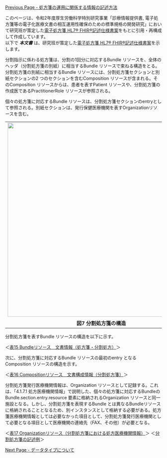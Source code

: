 [Previous Page - 処方箋の運用に関係する情報の記述方法](descriptionmethod.html)

このページは、令和2年度厚生労働科学特別研究事業「診療情報提供書, 電子処方箋等の電子化医療文書の相互運用性確保のための標準規格の開発研究」において研究班が策定した<a href="https://std.jpfhir.jp/wp-content/uploads/2021/04/ePresctiption20210329Rel.zip">電子処方箋 HL7® FHIR®記述仕様書案</a>をもとに引用・再構成して作成しています。  
以下で ***本文書*** は、研究班が策定した<a href="https://std.jpfhir.jp/wp-content/uploads/2021/04/ePresctiption20210329Rel.zip">電子処方箋 HL7® FHIR®記述仕様書案</a>を示します。  

分割指示に係わる処方箋は、分割の1回分に対応するBundle リソースを、全体のヘッダ（分割処方箋の別紙）に相当するBundle リソースで束ねる構造をとる。分割処方箋の別紙に相当するBundle リソースには、分割処方箋セクションと別紙セクションの2 つのセクションを含むComposition リソースが含まれる。そのComposition リソースからは、患者を表すPatient リソースや、分割処方箋の作成医であるPractitionerRole リソースが参照される。

個々の処方箋に対応するBundle リソースは、分割処方箋セクションのentryとして参照される。別紙セクションは、発行保健医療機関を表すOrganizationリソースを含む。

<table style="border: 0px none">
<tr><td  style="border: 0px none"><img src="figure7.png" width="602" height="623"></td></tr>
<tr><th style="border: 0px none; text-align: center">図7 分割処方箋の構造</th></tr>
</table>

分割処方箋を表すBundle リソースの構造を以下に示す。

＜[表15 Bundleリソース　文書情報（処方箋・分割処方）](https://trifolia-fhir.lantanagroup.com/igs/lantana_hapi_r4/jp-ePrescription/StructureDefinition-jp-ePrescription-Bundle2.html)＞

次に、分割処方箋に対応するBundle リソースの最初のentry となるComposition リソースの構造を示す。

＜[表16 Compositionリソース　文書構成情報（分割処方箋）](https://trifolia-fhir.lantanagroup.com/igs/lantana_hapi_r4/jp-ePrescription/StructureDefinition-jp-ePrescription-Composition2.html)＞

分割処方箋発行医療機関情報は、Organization リソースとして記録する。これは、「4.1.7.1 処方医療機関情報」で説明した、個々の処方箋に対応するBundleのBundle.section.entry.resource 要素に格納されるOrganization リソースと同一施設となる。しかし、分割処方箋を表現するBundle とは異なるBundleリソースに格納されることとなるため、別インスタンスとして格納する必要がある。処方箋医療機関情報としては必要なかった項目として、分割処方箋発行医療機関として必要となる項目として医療機関の連絡先（FAX、その他）が必要となる。

＜[表17 Organizationリソース（分割処方箋における処方医療機関情報）](https://trifolia-fhir.lantanagroup.com/igs/lantana_hapi_r4/jp-ePrescription/StructureDefinition-jp-ePrescription-Organization4.html)＞
＜[分割処方箋の記述例](https://trifolia-fhir.lantanagroup.com/igs/lantana_hapi_r4/jp-ePrescription/Bundle-jp-ePrescription-BundleSS.html)＞


[Next Page - データタイプについて](datatype.html)